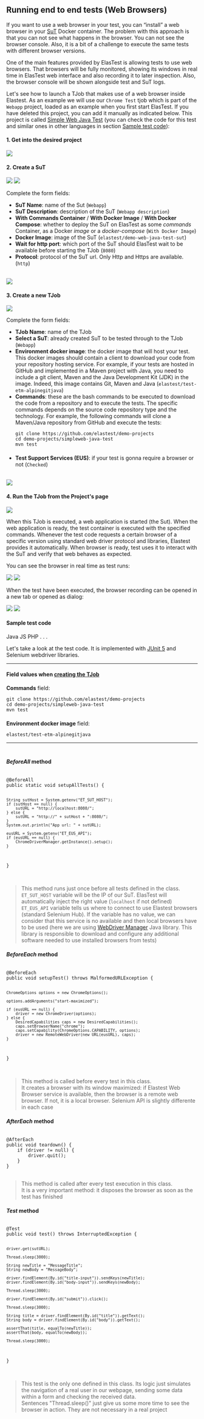 <div class="range range-xs-left">
<div class="cell-xs-10 cell-lg-6 text-md-left inset-md-right-80 cell-lg-push-1 offset-top-50 offset-lg-top-0">
<h2 id="content" class="h1">Running end to end tests (Web Browsers)</h2>
<div class="offset-top-30 offset-md-top-50">
</div>
</div>
</div>

If you want to use a web browser in your test, you can “install” a web browser in your [SuT](/fundamentals/core-concepts/) Docker container. The problem with this approach is that you can not see what happens in the browser. You can not see the browser console. Also, it is a bit of a challenge to execute the same tests with different browser versions.

One of the main features provided by ElasTest is allowing tests to use web browsers. That browsers will be fully monitored, showing its windows in real time in ElasTest web interface and also recording it to later inspection. Also, the browser console will be shown alongside test and SuT logs.

Let's see how to launch a TJob that makes use of a web browser inside Elastest. As an example we will use our <code>Chrome Test</code> tjob which is part of the <code>Webapp</code> project, loaded as an example when you first start ElasTest. If you have deleted this project, you can add it manually as indicated below. This project is called <a href="https://github.com/elastest/demo-projects/tree/master/simpleweb-java-test" target="_blank">Simple Web Java Test</a> (you can check the code for this test and similar ones in other languages in section [Sample test code](#sample-test-code)):

<h4 class="holder-subtitle link-top">1. Get into the desired project</h4>

<div class="docs-gallery inline-block">
    <a data-fancybox="gallery-1" href="/docs/testing/images/unit_test_1.png"><img class="img-responsive img-wellcome" src="/docs/testing/images/unit_test_1.png"/></a>
</div>

<h4 class="holder-subtitle link-top">2. Create a SuT</h4>

<div class="docs-gallery inline-block">
    <a data-fancybox="gallery-1" href="/docs/testing/images/e2e_test_2.png"><img class="img-responsive img-wellcome" src="/docs/testing/images/e2e_test_2.png"/></a>
    <a data-fancybox="gallery-1" href="/docs/testing/images/e2e_test_3.png"><img class="img-responsive img-wellcome" src="/docs/testing/images/e2e_test_3.png"/></a>
</div>

<p>
Complete the form fields:
</p>

<ul>
    <li><strong>SuT Name</strong>: name of the Sut (<code>Webapp</code>)</li>
    <li><strong>SuT Description</strong>: description of the SuT (<code>Webapp description</code>)</li>
    <li><strong>With Commands Container</strong> / <strong>With Docker Image</strong> / <strong>With Docker Compose</strong>: whether to deploy the SuT on ElasTest as some <i>commands</i> Container,  as a Docker <i>image</i> or a <i>docker-compose</i> (<code>With Docker Image</code>)</li>
    <li><strong>Docker Image</strong>: image of the SuT (<code>elastest/demo-web-java-test-sut</code>)</li>
    <li><strong>Wait for http port</strong>: which port of the SuT should ElasTest wait to be available before starting the TJob (<code>8080</code>)</li>
    <li><strong>Protocol</strong>: protocol of the SuT url. Only Http and Https are available. (<code>http</code>)</li>
</ul>

<br>

<div class="docs-gallery inline-block">
    <a data-fancybox="gallery-1" href="/docs/testing/images/browser_test_4.png"><img class="img-responsive img-wellcome" src="/docs/testing/images/browser_test_4.png"/></a>
</div>

<h4 id="3-create-a-new-tjob" class="holder-subtitle link-top">3. Create a new TJob</h4>

<div class="docs-gallery inline-block">
    <a data-fancybox="gallery-1" href="/docs/testing/images/browser_test_5.png"><img class="img-responsive img-wellcome" src="/docs/testing/images/browser_test_5.png"/></a>
</div>

Complete the form fields:

<ul>
<li><strong>TJob Name</strong>: name of the TJob</li>
<li><strong>Select a SuT</strong>: already created SuT to be tested through to the TJob (<code>Webapp</code>)</li>
<li><strong>Environment docker image</strong>: the docker image that will host your test. This docker images should contain a client to download your code from your repository hosting service. For example, if your tests are hosted in GitHub and implemented in a Maven project with Java, you need to include a git client, Maven and the Java Development Kit (JDK) in the image. Indeed, this image contains Git, Maven and Java (<code>elastest/test-etm-alpinegitjava</code>)</li>
<!-- Modify when all images are available for testing with different hostsing services and technologies: Java, Maven, Pyhton, Ruby, Node... -->
<li><strong>Commands</strong>: these are the bash commands to be executed to download the code from a repository and to execute the tests. The specific commands depends on the source code repository type and the technology. For example, the following commands will clone a Maven/Java repository from GitHub and execute the tests:
<pre style="margin-bottom: 20px !important"><code>git clone https://github.com/elastest/demo-projects
cd demo-projects/simpleweb-java-test
mvn test</code></pre>
</li>
<li><strong>Test Support Services (EUS)</strong>: if your test is gonna require a browser or not (<code>Checked</code>)</li>
</ul>

<br>

<div class="docs-gallery inline-block">
    <a data-fancybox="gallery-1" href="/docs/testing/images/browser_test_6.png"><img class="img-responsive img-wellcome" src="/docs/testing/images/browser_test_6.png"/></a>
</div>

<h4 class="holder-subtitle link-top">4. Run the TJob from the Project's page</h4>

<div class="docs-gallery inline-block">
    <a data-fancybox="gallery-1" href="/docs/testing/images/browser_test_7.png"><img class="img-responsive img-wellcome" src="/docs/testing/images/browser_test_7.png"/></a>
</div>

<p>
When this TJob is executed, a web application is started (the Sut). When the web application is ready, the test container is executed with the specified commands. Whenever the test code requests a certain browser of a specific version using standard web driver protocol and libraries, Elastest provides it automatically. When browser is ready, test uses it to interact with the SuT and verify that web behaves as expected.
</p>

<p>You can see the browser in real time as test runs:</p>
<div class="docs-gallery inline-block">
    <a data-fancybox="gallery-1" href="/docs/testing/images/browser_test_8.png"><img class="img-responsive img-wellcome" src="/docs/testing/images/browser_test_8.png"/></a>
    <a data-fancybox="gallery-1" href="/docs/testing/images/browser_test_9.png"><img class="img-responsive img-wellcome" src="/docs/testing/images/browser_test_9.png"/></a>
</div>

<p>When the test have been executed, the browser recording can be opened in a new tab or  opened as dialog:</p>
<div class="docs-gallery inline-block">
    <a data-fancybox="gallery-1" href="/docs/testing/images/browser_test_10.png"><img class="img-responsive img-wellcome" src="/docs/testing/images/browser_test_10.png"/></a>
    <a data-fancybox="gallery-1" href="/docs/testing/images/browser_test_11.png"><img class="img-responsive img-wellcome" src="/docs/testing/images/browser_test_11.png"/></a>
</div>

<h4 id="sample-test-code" class="holder-subtitle link-top">Sample test code</h4>

<div class="badges-menu noselectionable">
    <span id="java-test-btn" class="badge badge-default my-badge selected">Java</span>
    <span id="js-test-btn" class="badge badge-default my-badge">JS</span>
    <span class="badge badge-default my-badge my-badge-disabled">PHP</span>
    <span class="badge badge-default my-badge my-badge-disabled">. . .</span>
</div>

<div id="java-test" class="lang-section">

<p>Let's take a look at the test code. It is implemented with <a href="http://junit.org/junit5/" target="_blank">JUnit 5</a> and Selenium webdriver libraries.</p>

<hr>

<h4>Field values when <a href="#3-create-a-new-tjob">creating the TJob</a></h4>

<p><strong>Commands</strong> field:</p>

<pre style="margin-bottom: 20px !important"><code>git clone https://github.com/elastest/demo-projects
cd demo-projects/simpleweb-java-test
mvn test</code></pre>

<p><strong>Environment docker image</strong> field:</p>

<code>elastest/test-etm-alpinegitjava</code>

<hr>

<div class="row" style="margin-top: 40px">

<div class="col-md-6">
<h4><i>BeforeAll</i> method</h4>
<pre>
<code class="java">
@BeforeAll
public static void setupAllTests() {

    String sutHost = System.getenv("ET_SUT_HOST");
    if (sutHost == null) {
        sutURL = "http://localhost:8080/";
    } else {
        sutURL = "http://" + sutHost + ":8080/";
    }
    System.out.println("App url: " + sutURL);

    eusURL = System.getenv("ET_EUS_API");
    if (eusURL == null) {
        ChromeDriverManager.getInstance().setup();
    }

}
</code>

</pre>
<blockquote>This method runs just once before all tests defined in the class.<br><code>ET_SUT_HOST</code> variable will be the IP of our SuT. ElasTest will automatically inject the right value (<code>localhost</code> if not defined)<br><code>ET_EUS_API</code> variable tells us where to connect to use Elastest browsers (standard Selenium Hub). If the variable has no value, we can consider that this service is no available and then local browsers have to be used (here we are using <a href="https://github.com/bonigarcia/webdrivermanager" target="_blank">WebDriver Manager</a> Java library. This library is responsible to download and configure any additional software needed to use installed browsers from tests)
</blockquote>
</div>

<div class="col-md-6">
<h4><i>BeforeEach</i> method</h4>
<pre>
<code class="java">
@BeforeEach
public void setupTest() throws MalformedURLException {

    ChromeOptions options = new ChromeOptions();

    options.addArguments("start-maximized");

    if (eusURL == null) {
        driver = new ChromeDriver(options);
    } else {
        DesiredCapabilities caps = new DesiredCapabilities();
        caps.setBrowserName("chrome");
        caps.setCapability(ChromeOptions.CAPABILITY, options);
        driver = new RemoteWebDriver(new URL(eusURL), caps);
    }

}
</code>

</pre>
<blockquote>This method is called before every test in this class.<br> It creates a browser with its window maximized: if Elastest Web Browser service is available, then the browser is a remote web browser. If not, it is a local browser. Selenium API is slightly differente in each case</blockquote>
</div>
</div>

<div class="row" style="margin-top: 20px">

<div class="col-md-6">
<h4><i>AfterEach</i> method</h4>
<pre>
<code class="java">
@AfterEach
public void teardown() {
    if (driver != null) {
        driver.quit();
    }
}
</code>
</pre>
<blockquote>This method is called after every test execution in this class.<br>It is a very important method: it disposes the browser as soon as the test has finished</blockquote>
</div>

<div class="col-md-6">
<h4><i>Test</i> method</h4>
<pre>
<code class="java">
@Test
public void test() throws InterruptedException {

    driver.get(sutURL);

    Thread.sleep(3000);

    String newTitle = "MessageTitle";
    String newBody = "MessageBody";

    driver.findElement(By.id("title-input")).sendKeys(newTitle);
    driver.findElement(By.id("body-input")).sendKeys(newBody);

    Thread.sleep(3000);

    driver.findElement(By.id("submit")).click();

    Thread.sleep(3000);

    String title = driver.findElement(By.id("title")).getText();
    String body = driver.findElement(By.id("body")).getText();

    assertThat(title, equalTo(newTitle));
    assertThat(body, equalTo(newBody));

    Thread.sleep(3000);

}
</code>

</pre>
<blockquote>This test is the only one defined in this class. Its logic just simulates the navigation of a real user in our webpage, sending some data within a form and checking the received data.<br>Sentences "Thread.sleep()" just give us some more time to see the browser in action. They are not necessary in a real project</blockquote>
</div>
</div>
</div>

<div id="js-test" class="lang-section" hidden>

<p>Let's take a look at the test code. It is implemented in JavaScript with <a href="https://mochajs.org/" target="_blank">mocha</a>, <a href="http://chaijs.com/" target="_blank">chai</a> and Selenium webdriver libraries.</p>

<hr>

<h4>Field values when <a href="#3-create-a-new-tjob">creating the TJob</a></h4>

<p><strong>Commands</strong> field:</p>

<pre style="margin-bottom: 20px !important"><code>git clone https://github.com/elastest/demo-projects
cd demo-projects/simpleweb-js-test
npm install
npm test</code></pre>

<p><strong>Environment docker image</strong> field:</p>

<code>elastest/demo-env-node</code>

<hr>

<div class="row" style="margin-top: 40px">

<div class="col-md-6">
<h4><i>before</i> method</h4>
<pre>
<code class="javascript">
before(() => {
    var sutHost = process.env.ET_SUT_HOST;
    if (!sutHost) {
        sutURL = "http://localhost:8080/";
    } else {
        sutURL = "http://" + sutHost + ":8080/";
    }
    console.log("App url: " + sutURL);

    eusURL = process.env.ET_EUS_API;

});
</code>

</pre>
<blockquote>This method runs just once before all tests defined in the class.<br><code>ET_SUT_HOST</code> variable will be the IP of our SuT. ElasTest will automatically inject the right value (<code>localhost</code> if not defined)<br><code>ET_EUS_API</code> variable tells us where to connect to use Elastest browsers (standard Selenium Hub)</blockquote>
</div>

<div class="col-md-6">
<h4><i>beforeEach</i> method</h4>
<pre>
<code class="javascript">
beforeEach(() => {
    var options = new chrome.Options();
    options.addArguments("start-maximized");

    var browserBuilder = new webdriver.Builder().forBrowser("chrome");
    browserBuilder.setChromeOptions(options);

    if (eusURL) {
        console.log("Using ElasTest browser ("+eusURL+")");
        browserBuilder.usingServer(eusURL);
    } else {
        console.log("Using local browser");
    }
    driver = browserBuilder.build();

    console.log("Chrome browser created");

});
</code>

</pre>
<blockquote>This method is called before every test in this class.<br> It creates a browser with its window maximized: if Elastest Web Browser service is available, then the browser is a remote web browser. If not, it is a local browser. Selenium API is slightly differente in each case</blockquote>
</div>

</div>

<div class="row" style="margin-top: 20px">
<div class="col-md-6">
<h4><i>Test</i> method</h4>
<pre>
<code class="javascript">
describe("Web page", () => {
    it("should add message", async function() {
        this.timeout(30000);

        driver.get(sutURL);

        var newTitle = "MessageTitle";
        var newBody = "MessageBody";

        driver.findElement(By.id("title-input")).sendKeys(newTitle);
        driver.findElement(By.id("body-input")).sendKeys(newBody);

        driver.findElement(By.id("submit")).click();

        var title = driver.findElement(By.id("title")).getText();
        var body = driver.findElement(By.id("body")).getText();

        assert.equal(await title, newTitle);
        assert.equal(await body, newBody);

        driver.quit();
    })

})
</code>

</pre>
<blockquote>This test is the only one defined in this class. Its logic just simulates the navigation of a real user in our webpage, sending some data within a form and checking the received data</blockquote>
</div>
</div>
</div>

<script>
$('#java-test-btn').click(function(event) {
  activateBadge('java-test');
});
$('#js-test-btn').click(function(event) {
  activateBadge('js-test');
});

function activateBadge(sectionName) {
  $('.lang-section').hide();
  $('#' + sectionName).show();
  $('.selected').removeClass('selected');
  $('#' + sectionName + '-btn').addClass('selected');
  window.location.hash = sectionName.replace('-test', '');
}

var langSections = [
  'java',
  'js'
];

window.onload = function() {
  var hash = window.location.hash.replace('#', '');
  if (langSections.indexOf(hash) > -1) {
    activateBadge(hash + '-test');
  }
}
</script>

<script src="//code.jquery.com/jquery-3.2.1.min.js"></script>
<link rel="stylesheet" href="https://cdnjs.cloudflare.com/ajax/libs/fancybox/3.2.5/jquery.fancybox.min.css" />
<script src="https://cdnjs.cloudflare.com/ajax/libs/fancybox/3.2.5/jquery.fancybox.min.js"></script>

<script>
var galleries = $('div.docs-gallery');
for (var i = 1; i <= galleries.length; i++) {
    $().fancybox({
    selector : '[data-fancybox="gallery-' + i + '"]',
    infobar : true,
    arrows : false,
    loop: false,
    protect: true,
    transitionEffect: 'slide',
    buttons : [
        'close'
    ],
    clickOutside : 'close',
    clickSlide   : 'close',
  });
}
</script>
